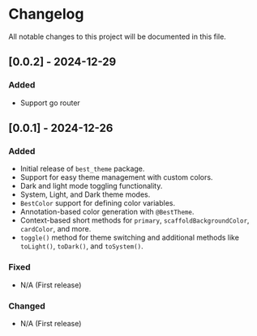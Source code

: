 # Changelog

All notable changes to this project will be documented in this file.

## [0.0.2] - 2024-12-29
### Added
- Support go router

## [0.0.1] - 2024-12-26
### Added
- Initial release of `best_theme` package.
- Support for easy theme management with custom colors.
- Dark and light mode toggling functionality.
- System, Light, and Dark theme modes.
- `BestColor` support for defining color variables.
- Annotation-based color generation with `@BestTheme`.
- Context-based short methods for `primary`, `scaffoldBackgroundColor`, `cardColor`, and more.
- `toggle()` method for theme switching and additional methods like `toLight()`, `toDark()`, and `toSystem()`.

### Fixed
- N/A (First release)

### Changed
- N/A (First release)
